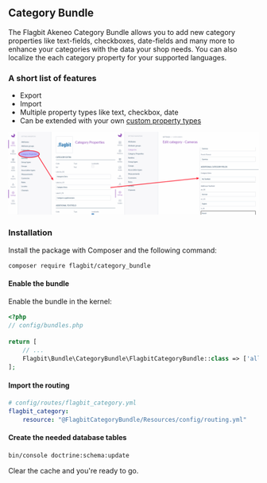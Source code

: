 ## Category Bundle

The Flagbit Akeneo Category Bundle allows you to add new category properties like text-fields, checkboxes, date-fields and
many more to enhance your categories with the data your shop needs. You can also localize the each category property for your
supported languages.

### A short list of features

* Export
* Import
* Multiple property types like text, checkbox, date
* Can be extended with your own [custom property types](custom-types.md)

[![Screenshot](category-bundle.png)](category-bundle.png)

### Installation

Install the package with Composer and the following command:

``` bash
composer require flagbit/category_bundle
```

#### Enable the bundle

Enable the bundle in the kernel:

``` php
<?php
// config/bundles.php

return [
    // ...
    Flagbit\Bundle\CategoryBundle\FlagbitCategoryBundle::class => ['all' => true],
];
```

#### Import the routing

``` yml
# config/routes/flagbit_category.yml
flagbit_category:
    resource: "@FlagbitCategoryBundle/Resources/config/routing.yml"
```

#### Create the needed database tables

``` bash
bin/console doctrine:schema:update
```

Clear the cache and you're ready to go.
